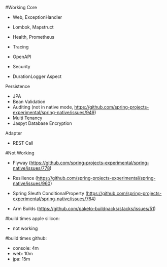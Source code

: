 #Working
Core
- Web, ExceptionHandler
- Lombok, Mapstruct

- Health, Prometheus
- Tracing
- OpenAPI

- Security

- DurationLogger Aspect
         
Persistence
- JPA
- Bean Validation
- Auditing (not in native mode, https://github.com/spring-projects-experimental/spring-native/issues/949)
- Multi Tenancy 
- Jaspyt Database Encryption

Adapter
- REST Call

#Not Working
- Flyway (https://github.com/spring-projects-experimental/spring-native/issues/778)
- Resilience (https://github.com/spring-projects-experimental/spring-native/issues/960)
- Spring Sleuth ConditionalProperty (https://github.com/spring-projects-experimental/spring-native/issues/764)

- Arm Builds (https://github.com/paketo-buildpacks/stacks/issues/51)

#build times apple silicon:
- not working

#build times github:
- console: 4m
- web: 10m
- jpa: 15m